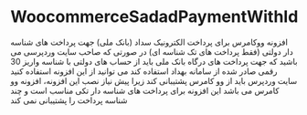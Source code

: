 # WoocommerceSadadPaymentWithId
افزونه ووکامرس برای پرداخت الکترونیک سداد (بانک ملی) جهت پرداخت های شناسه دار دولتی (فقط پرداخت های تک شناسه ای)
در صورتی که صاحب سایت وردپرسی می باشید که جهت پرداخت های درگاه بانک ملی باید از حساب های دولتی با شناسه واریز 30 رقمی صادر شده از سامانه بهداد استفاده کند می توانید از این افزونه استفاده کنید
سایت وردپرس باید از وو کامرس پشتیبانی کند زیرا پیش نیاز نصب این افزونه، افزونه وو کامرس می باشد
این افزونه برای پرداخت های شناسه دار تکی مناسب است و چند شناسه پرداخت را پشتیبانی نمی کند 